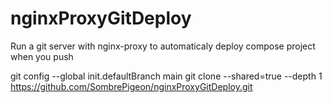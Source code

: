 # nginxProxyGitDeploy
Run a git server with nginx-proxy to automaticaly deploy compose project when you push

git config --global init.defaultBranch main
git clone --shared=true --depth 1 https://github.com/SombrePigeon/nginxProxyGitDeploy.git 
